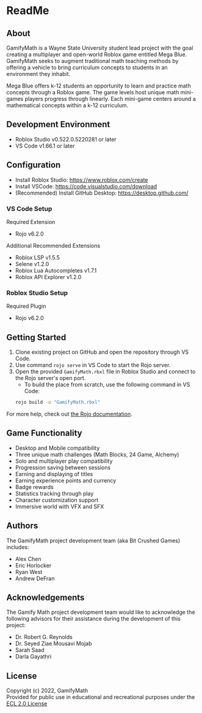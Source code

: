 # ReadMe

## About

GamifyMath is a Wayne State University student lead project with the goal creating a multiplayer and open-world Roblox game entitled Mega Blue. GamifyMath seeks to augment traditional math teaching methods by offering a vehicle to bring curriculum concepts to students in an environment they inhabit. 

Mega Blue offers k-12 students an opportunity to learn and practice math concepts through a Roblox game. The game levels host unique math mini-games players progress through linearly. Each mini-game centers around a mathematical concepts within a k-12 curriculum.


## Development Environment
- Roblox Studio v0.522.0.5220281 or later
- VS Code v1.66.1 or later

## Configuration
- Install Roblox Studio: https://www.roblox.com/create 
- Install VSCode: https://code.visualstudio.com/download 
- (Recommended) Install GitHub Desktop: https://desktop.github.com/

### VS Code Setup
Required Extension
- Rojo v6.2.0

Additional Recommended Extensions
- Roblox LSP v1.5.5
- Selene v1.2.0
- Roblox Lua Autocompletes v1.7.1 
- Roblox API Explorer v1.2.0

### Roblox Studio Setup
Required Plugin
- Rojo v6.2.0
 
## Getting Started
1. Clone existing project on GitHub and open the repository through VS Code.
2. Use command `rojo serve` in VS Code to start the Rojo server.
3. Open the provided `GamifyMath.rbxl` file in Roblox Studio and connect to the Rojo server's open port.
   * To build the place from scratch, use the following command in VS Code:
   ```bash
   rojo build -o "GamifyMath.rbxl"
   ```

For more help, check out [the Rojo documentation](https://rojo.space/docs).

## Game Functionality
- Desktop and Mobile compatibility
- Three unique math challenges (Math Blocks, 24 Game, Alchemy)
- Solo and multiplayer play compatibility
- Progression saving between sessions
- Earning and displaying of titles
- Earning experience points and currency
- Badge rewards
- Statistics tracking through play
- Character customization support
- Immersive world with VFX and SFX

 ## Authors
 The GamifyMath project development team (aka Bit Crushed Games) includes:
 - Alex Chen
 - Eric Horlocker
 - Ryan West
 - Andrew DeFran

 ## Acknowledgements
 
 The Gamify Math project development team would like to acknowledge the following advisors for their assistance during the development of this project:
 - Dr. Robert G. Reynolds
 - Dr. Seyed Ziae Mousavi Mojab
 - Sarah Saad
 - Darla Gayathri
 

 ## License
Copyright (c) 2022, GamifyMath <br>
Provided for public use in educational and recreational purposes under the [ECL 2.0 License](https://github.com/appyalpie/GamifyMathRoblox/blob/main/LICENSE.md)
